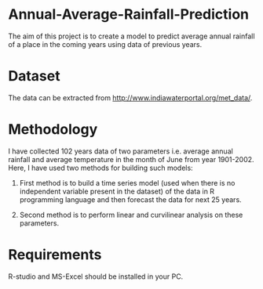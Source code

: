 # Annual-Average-Rainfall-Prediction

The aim of this project is to create a model to predict average annual rainfall of a place in the coming years using data of previous years.

# Dataset
The data can be extracted from http://www.indiawaterportal.org/met_data/.

# Methodology

I have collected 102 years data of two parameters i.e. average annual rainfall and average temperature in the month of June from year 1901-2002. Here, I have used two methods for building such models:

1. First method is to build a time series model (used when there is no independent variable present in the dataset) of the data in R          programming language and then forecast the data for next 25 years.

2. Second method is to perform linear and curvilinear analysis on these parameters.


# Requirements
R-studio and MS-Excel should be installed in your PC.
